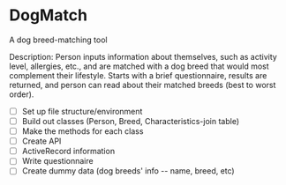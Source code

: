 # DogMatch
A dog breed-matching tool

Description:  Person inputs information about themselves, such as activity level, allergies, etc., and are matched with a dog breed that would most complement their lifestyle. Starts with a brief questionnaire, results are returned, and person can read about their matched breeds (best to worst order).


- [ ] Set up file structure/environment
- [ ] Build out classes (Person, Breed, Characteristics-join table)
- [ ] Make the methods for each class
- [ ] Create API
- [ ] ActiveRecord information
- [ ] Write questionnaire
- [ ] Create dummy data (dog breeds' info -- name, breed, etc)
